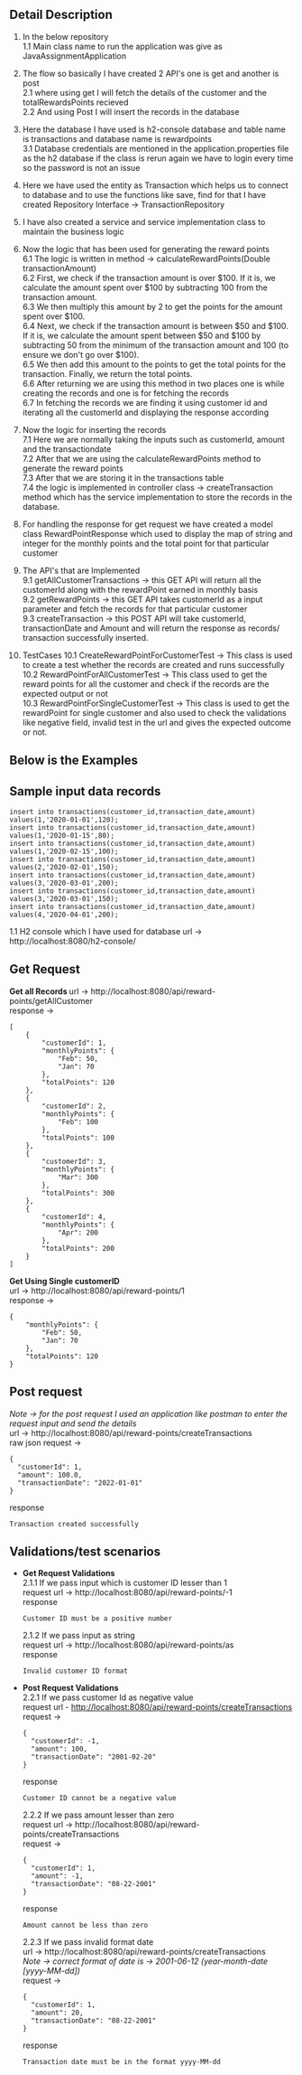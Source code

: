 ## Detail Description
1. In the below repository <br>
1.1 Main class name to run the application was give as JavaAssignmentApplication 

2. The flow so basically I have created 2 API's one is get and another is post <br>
2.1 where using get I will fetch the details of the customer and the totalRewardsPoints recieved <br>
2.2 And using Post I will insert the records in the database

3. Here the database I have used is h2-console database and table name is transactions and database name is rewardpoints <br>
3.1 Database credentials are mentioned in the application.properties file as the h2 database if the class is rerun again we have to login every time so the password is not an issue

4. Here we have used the entity as Transaction which helps us to connect to database and to use the functions like save, find for that I have created Repository Interface -> TransactionRepository

5. I have also created a service and service implementation class to maintain the business logic

6. Now the logic that has been used for generating the reward points <br>
6.1 The logic is written in method -> calculateRewardPoints(Double transactionAmount) <br>
6.2 First, we check if the transaction amount is over $100. If it is, we calculate the amount spent over $100 by subtracting 100 from the transaction amount. <br>
6.3 We then multiply this amount by 2 to get the points for the amount spent over $100. <br>
6.4 Next, we check if the transaction amount is between $50 and $100. If it is, we calculate the amount spent between $50 and $100 by subtracting 50 from the minimum of the transaction amount and 100 (to ensure we don't go over $100).<br>
6.5 We then add this amount to the points to get the total points for the transaction.
Finally, we return the total points. <br>
6.6 After returning we are using this method in two places one is while creating the records and one is for fetching the records <br>
6.7 In fetching the records we are finding it using customer id and iterating all the customerId and displaying the response according <br>

7. Now the logic for inserting the records <br>
7.1 Here we are normally taking the inputs such as customerId, amount and the transactiondate <br>
7.2 After that we are using the calculateRewardPoints method to generate the reward points <br>
7.3 After that we are storing it in the transactions table <br>
7.4 the logic is implemented in controller class -> createTransaction method which has the service implementation to store the records in the database. 

8. For handling the response for get request we have created a model class RewardPointResponse which used to display the map of string and integer for the monthly points and the total point for that particular customer

9. The API's that are Implemented <br>
9.1 getAllCustomerTransactions -> this GET API will return all the customerId along with the rewardPoint earned in monthly basis <br>
9.2 getRewardPoints -> this GET API takes customerId as a input parameter and fetch the records for that particular customer <br>
9.3 createTransaction -> this POST API will take customerId, transactionDate and Amount and will return the response as records/ transaction successfully inserted.

10. TestCases 
10.1 CreateRewardPointForCustomerTest -> This class is used to create a test whether the records are created and runs successfully
10.2 RewardPointForAllCustomerTest -> This class used to get the reward points for all the customer and check if the records are the expected output or not  
10.3 RewardPointForSingleCustomerTest -> This class is used to get the rewardPoint for single customer and also used to check the validations like negative field, invalid test in the url and gives the expected outcome or not.

## Below is the Examples
## Sample input data records 
```
insert into transactions(customer_id,transaction_date,amount) values(1,'2020-01-01',120);
insert into transactions(customer_id,transaction_date,amount) values(1,'2020-01-15',80);
insert into transactions(customer_id,transaction_date,amount) values(1,'2020-02-15',100);
insert into transactions(customer_id,transaction_date,amount) values(2,'2020-02-01',150);
insert into transactions(customer_id,transaction_date,amount) values(3,'2020-03-01',200);
insert into transactions(customer_id,transaction_date,amount) values(3,'2020-03-01',150);
insert into transactions(customer_id,transaction_date,amount) values(4,'2020-04-01',200);
```
1.1 H2 console which I have used for database 
url -> http://localhost:8080/h2-console/ <br>

## Get Request 
<b> Get all Records </b>
url -> http://localhost:8080/api/reward-points/getAllCustomer <br>
response ->
```
[
    {
        "customerId": 1,
        "monthlyPoints": {
            "Feb": 50,
            "Jan": 70
        },
        "totalPoints": 120
    },
    {
        "customerId": 2,
        "monthlyPoints": {
            "Feb": 100
        },
        "totalPoints": 100
    },
    {
        "customerId": 3,
        "monthlyPoints": {
            "Mar": 300
        },
        "totalPoints": 300
    },
    {
        "customerId": 4,
        "monthlyPoints": {
            "Apr": 200
        },
        "totalPoints": 200
    }
]
```
<b> Get Using Single customerID </b><br>
url -> http://localhost:8080/api/reward-points/1 <br>
response ->
```
{
    "monthlyPoints": {
        "Feb": 50,
        "Jan": 70
    },
    "totalPoints": 120
}
```


## Post request 
<i> Note -> for the post request I used an application like postman to enter the request input and send the details </i><br>
url -> http://localhost:8080/api/reward-points/createTransactions <br>
raw json request ->
```
{
  "customerId": 1,
  "amount": 100.0,
  "transactionDate": "2022-01-01"
}
```
response
```
Transaction created successfully
```
## Validations/test scenarios
- <b> Get Request Validations </b> <br>
  2.1.1 If we pass input which is customer ID lesser than 1 <br>
  request url -> http://localhost:8080/api/reward-points/-1 <br>
  response
  ```
  Customer ID must be a positive number
  ```
  2.1.2 If we pass input as string <br>
  request url -> http://localhost:8080/api/reward-points/as <br>
  response 
  ```
  Invalid customer ID format
  ```
- <b>  Post Request Validations </b> <br>
    2.2.1 If we pass customer Id as negative value <br>
    request url - <a href="http://localhost:8080/api/reward-points/createTransactions">http://localhost:8080/api/reward-points/createTransactions</a> <br>
    request ->
    ```
    {
      "customerId": -1,
      "amount": 100,
      "transactionDate": "2001-02-20"
    }
    ```
    response 
    ```
    Customer ID cannot be a negative value
    ```
    2.2.2 If we pass amount lesser than zero <br>
    request url -> http://localhost:8080/api/reward-points/createTransactions <br>
    request ->
    ```
    {
      "customerId": 1,
      "amount": -1,
      "transactionDate": "08-22-2001"
    }
    ```
    response 
    ```
    Amount cannot be less than zero
    ```
    2.2.3 If we pass invalid format date <br>
    url -> http://localhost:8080/api/reward-points/createTransactions <br/>
    <i>Note -> correct format of date is -> 2001-06-12 (year-month-date [yyyy-MM-dd])</i><br>
    request ->
    ```
    {
      "customerId": 1,
      "amount": 20,
      "transactionDate": "08-22-2001"
    }
    ```
    response 
    ```
    Transaction date must be in the format yyyy-MM-dd
    ```

